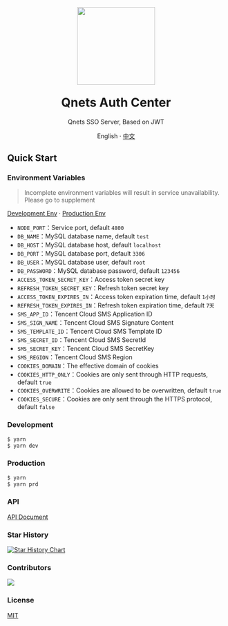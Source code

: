 <div align="center"><a name="readme-top"></a>
<img height="180" src="https://cdn.qnets.cn/logo.svg" />
<h1 style="margin-top: 1.5rem">Qnets Auth Center</h1>

Qnets SSO Server, Based on JWT

English · [中文](./README-zh_CN.md)

</div>

## Quick Start

### Environment Variables

> Incomplete environment variables will result in service unavailability. Please go to supplement

[Development Env](https://github.com/hzh11012/qnets-sso-koa2/tree/master/.env.development) ·
[Production Env](https://github.com/hzh11012/qnets-sso-koa2/tree/master/.env.production)

-   <code>NODE_PORT</code>：Service port, default <code>4800</code>
-   <code>DB_NAME</code>：MySQL database name, default <code>test</code>
-   <code>DB_HOST</code>：MySQL database host, default <code>localhost</code>
-   <code>DB_PORT</code>：MySQL database port, default <code>3306</code>
-   <code>DB_USER</code>：MySQL database user, default <code>root</code>
-   <code>DB_PASSWORD</code>：MySQL database password, default <code>123456</code>
-   <code>ACCESS_TOKEN_SECRET_KEY</code>：Access token secret key
-   <code>REFRESH_TOKEN_SECRET_KEY</code>：Refresh token secret key
-   <code>ACCESS_TOKEN_EXPIRES_IN</code>：Access token expiration time, default <code>1小时</code>
-   <code>REFRESH_TOKEN_EXPIRES_IN</code>：Refresh token expiration time, default <code>7天</code>
-   <code>SMS_APP_ID</code>：Tencent Cloud SMS Application ID
-   <code>SMS_SIGN_NAME</code>：Tencent Cloud SMS Signature Content
-   <code>SMS_TEMPLATE_ID</code>：Tencent Cloud SMS Template ID
-   <code>SMS_SECRET_ID</code>：Tencent Cloud SMS SecretId
-   <code>SMS_SECRET_KEY</code>：Tencent Cloud SMS SecretKey
-   <code>SMS_REGION</code>：Tencent Cloud SMS Region
-   <code>COOKIES_DOMAIN</code>：The effective domain of cookies
-   <code>COOKIES_HTTP_ONLY</code>：Cookies are only sent through HTTP requests, default <code>true</code>
-   <code>COOKIES_OVERWRITE</code>：Cookies are allowed to be overwritten, default <code>true</code>
-   <code>COOKIES_SECURE</code>：Cookies are only sent through the HTTPS protocol, default <code>false</code>

### Development

```bash
$ yarn
$ yarn dev
```

### Production

```bash
$ yarn
$ yarn prd
```

### API

[API Document](https://github.com/hzh11012/qnets-sso-koa2/tree/master/doc)

### Star History

[![Star History Chart](https://api.star-history.com/svg?repos=hzh11012/qnets-sso-koa2&type=Date)](https://star-history.com/#hzh11012/qnets-sso-koa2)

### Contributors

<a href="https://github.com/hzh11012/qnets-sso-koa2/graphs/contributors"><img src="https://contrib.rocks/image?repo=hzh11012/qnets-sso-koa2"></a>

### License

[MIT](https://github.com/hzh11012/qnets-sso-koa2/blob/master/LICENSE)
